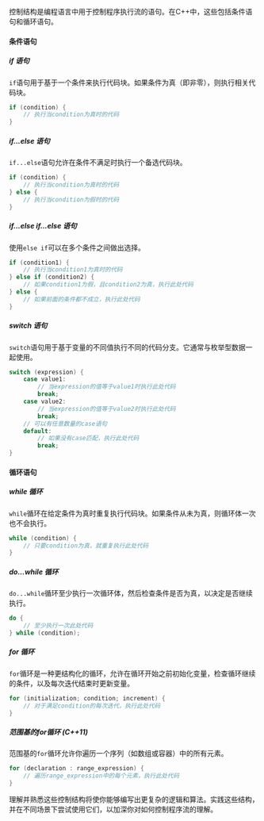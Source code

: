 控制结构是编程语言中用于控制程序执行流的语句。在C++中，这些包括条件语句和循环语句。

#### 条件语句

##### if 语句

`if`语句用于基于一个条件来执行代码块。如果条件为真（即非零），则执行相关代码块。

```cpp
if (condition) {
    // 执行当condition为真时的代码
}
```

##### if...else 语句

`if...else`语句允许在条件不满足时执行一个备选代码块。

```cpp
if (condition) { 
	// 执行当condition为真时的代码 
} else { 
	// 执行当condition为假时的代码 
}
```

##### if...else if...else 语句

使用`else if`可以在多个条件之间做出选择。
```cpp
if (condition1) {
    // 执行当condition1为真时的代码
} else if (condition2) {
    // 如果condition1为假，且condition2为真，执行此处代码
} else {
    // 如果前面的条件都不成立，执行此处代码
}
```
##### switch 语句

`switch`语句用于基于变量的不同值执行不同的代码分支。它通常与枚举型数据一起使用。
```cpp
switch (expression) {
    case value1:
        // 当expression的值等于value1时执行此处代码
        break;
    case value2:
        // 当expression的值等于value2时执行此处代码
        break;
    // 可以有任意数量的case语句
    default:
        // 如果没有case匹配，执行此处代码
        break;
}
```
#### 循环语句

##### while 循环

`while`循环在给定条件为真时重复执行代码块。如果条件从未为真，则循环体一次也不会执行。

```cpp
while (condition) {
    // 只要condition为真，就重复执行此处代码
}
```

##### do...while 循环

`do...while`循环至少执行一次循环体，然后检查条件是否为真，以决定是否继续执行。
```cpp
do {
    // 至少执行一次此处代码
} while (condition);
```
##### for 循环

`for`循环是一种更结构化的循环，允许在循环开始之前初始化变量，检查循环继续的条件，以及每次迭代结束时更新变量。
```cpp
for (initialization; condition; increment) {
    // 对于满足condition的每次迭代，执行此处代码
}
```
##### 范围基的for循环 (C++11)

范围基的`for`循环允许你遍历一个序列（如数组或容器）中的所有元素。
```cpp
for (declaration : range_expression) {
    // 遍历range_expression中的每个元素，执行此处代码
}
```

理解并熟悉这些控制结构将使你能够编写出更复杂的逻辑和算法。实践这些结构，并在不同场景下尝试使用它们，以加深你对如何控制程序流的理解。